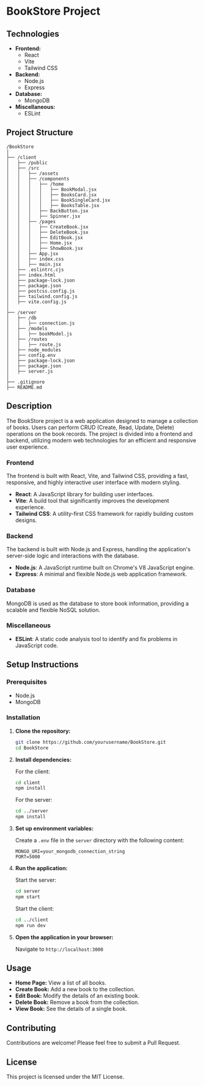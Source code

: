 # BookStore Project

## Technologies

- **Frontend:**
  - React
  - Vite
  - Tailwind CSS
- **Backend:**
  - Node.js
  - Express
- **Database:**
  - MongoDB
- **Miscellaneous:**
  - ESLint

## Project Structure

```
/BookStore
│
├── /client
│   ├── /public
│   ├── /src
│   │   ├── /assets
│   │   ├── /components
│   │   │   ├── /home
│   │   │   │   ├── BookModal.jsx
│   │   │   │   ├── BooksCard.jsx
│   │   │   │   ├── BookSingleCard.jsx
│   │   │   │   ├── BooksTable.jsx
│   │   │   ├── BackButton.jsx
│   │   │   ├── Spinner.jsx
│   │   ├── /pages
│   │   │   ├── CreateBook.jsx
│   │   │   ├── DeleteBook.jsx
│   │   │   ├── EditBook.jsx
│   │   │   ├── Home.jsx
│   │   │   ├── ShowBook.jsx
│   │   ├── App.jsx
│   │   ├── index.css
│   │   ├── main.jsx
│   ├── .eslintrc.cjs
│   ├── index.html
│   ├── package-lock.json
│   ├── package.json
│   ├── postcss.config.js
│   ├── tailwind.config.js
│   ├── vite.config.js
│
├── /server
│   ├── /db
│   │   ├── connection.js
│   ├── /models
│   │   ├── bookModel.js
│   ├── /routes
│   │   ├── route.js
│   ├── node_modules
│   ├── config.env
│   ├── package-lock.json
│   ├── package.json
│   ├── server.js
│
├── .gitignore
├── README.md
```

## Description

The BookStore project is a web application designed to manage a collection of books. Users can perform CRUD (Create, Read, Update, Delete) operations on the book records. The project is divided into a frontend and backend, utilizing modern web technologies for an efficient and responsive user experience.

### Frontend

The frontend is built with React, Vite, and Tailwind CSS, providing a fast, responsive, and highly interactive user interface with modern styling.

- **React**: A JavaScript library for building user interfaces.
- **Vite**: A build tool that significantly improves the development experience.
- **Tailwind CSS**: A utility-first CSS framework for rapidly building custom designs.

### Backend

The backend is built with Node.js and Express, handling the application's server-side logic and interactions with the database.

- **Node.js**: A JavaScript runtime built on Chrome's V8 JavaScript engine.
- **Express**: A minimal and flexible Node.js web application framework.

### Database

MongoDB is used as the database to store book information, providing a scalable and flexible NoSQL solution.

### Miscellaneous

- **ESLint**: A static code analysis tool to identify and fix problems in JavaScript code.

## Setup Instructions

### Prerequisites

- Node.js
- MongoDB

### Installation

1. **Clone the repository:**

   ```sh
   git clone https://github.com/yourusername/BookStore.git
   cd BookStore
   ```

2. **Install dependencies:**

   For the client:

   ```sh
   cd client
   npm install
   ```

   For the server:

   ```sh
   cd ../server
   npm install
   ```

3. **Set up environment variables:**

   Create a `.env` file in the `server` directory with the following content:

   ```env
   MONGO_URI=your_mongodb_connection_string
   PORT=5000
   ```

4. **Run the application:**

   Start the server:

   ```sh
   cd server
   npm start
   ```

   Start the client:

   ```sh
   cd ../client
   npm run dev
   ```

5. **Open the application in your browser:**

   Navigate to `http://localhost:3000`

## Usage

- **Home Page:** View a list of all books.
- **Create Book:** Add a new book to the collection.
- **Edit Book:** Modify the details of an existing book.
- **Delete Book:** Remove a book from the collection.
- **View Book:** See the details of a single book.

## Contributing

Contributions are welcome! Please feel free to submit a Pull Request.

## License

This project is licensed under the MIT License.
